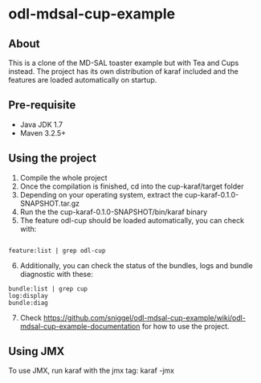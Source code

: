 odl-mdsal-cup-example
=====================

## About
This is a clone of the MD-SAL toaster example but with Tea and Cups instead.
The project has its own distribution of karaf included and the features are loaded automatically on startup.

## Pre-requisite
- Java JDK 1.7
- Maven 3.2.5+

## Using the project
1. Compile the whole project
2. Once the compilation is finished, cd into the cup-karaf/target folder
3. Depending on your operating system, extract the cup-karaf-0.1.0-SNAPSHOT.tar.gz
4. Run the the cup-karaf-0.1.0-SNAPSHOT/bin/karaf binary
5. The feature odl-cup should be loaded automatically, you can check with:
```

feature:list | grep odl-cup

```
6. Additionally, you can check the status of the bundles, logs and bundle diagnostic with these:
```
bundle:list | grep cup
log:display
bundle:diag

```
7. Check https://github.com/sniggel/odl-mdsal-cup-example/wiki/odl-mdsal-cup-example-documentation for how to use the project.

## Using JMX
To use JMX, run karaf with the jmx tag:
karaf -jmx

